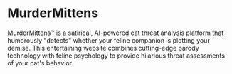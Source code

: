 # MurderMittens
MurderMittens™ is a satirical, AI-powered cat threat analysis platform that humorously "detects" whether your feline companion is plotting your demise. This entertaining website combines cutting-edge parody technology with feline psychology to provide hilarious threat assessments of your cat's behavior.

